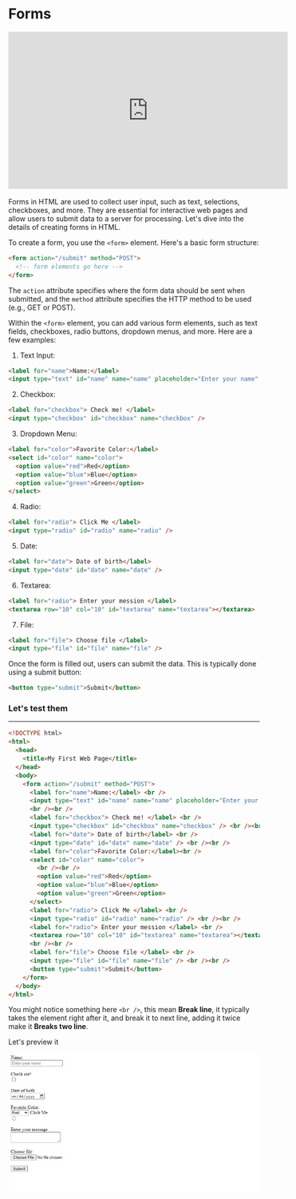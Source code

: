 # Forms

<iframe width="560" height="315" src="https://www.youtube-nocookie.com/embed/fNcJuPIZ2WE" title="YouTube video player" frameborder="0" allow="accelerometer; autoplay; clipboard-write; encrypted-media; gyroscope; picture-in-picture; web-share" allowfullscreen></iframe>

Forms in HTML are used to collect user input, such as text, selections, checkboxes, and more. They are essential for interactive web pages and allow users to submit data to a server for processing. Let's dive into the details of creating forms in HTML.

To create a form, you use the `<form>` element. Here's a basic form structure:

```html
<form action="/submit" method="POST">
  <!-- form elements go here -->
</form>
```

The `action` attribute specifies where the form data should be sent when submitted, and the `method` attribute specifies the HTTP method to be used (e.g., GET or POST).

Within the `<form>` element, you can add various form elements, such as text fields, checkboxes, radio buttons, dropdown menus, and more. Here are a few examples:

1. Text Input:

```html
<label for="name">Name:</label>
<input type="text" id="name" name="name" placeholder="Enter your name" />
```

2. Checkbox:

```html
<label for="checkbox"> Check me! </label>
<input type="checkbox" id="checkbox" name="checkbox" />
```

3. Dropdown Menu:

```html
<label for="color">Favorite Color:</label>
<select id="color" name="color">
  <option value="red">Red</option>
  <option value="blue">Blue</option>
  <option value="green">Green</option>
</select>
```

4. Radio:

```html
<label for="radio"> Click Me </label>
<input type="radio" id="radio" name="radio" />
```

5. Date:

```html
<label for="date"> Date of birth</label>
<input type="date" id="date" name="date" />
```

6. Textarea:

```html
<label for="radio"> Enter your mession </label>
<textarea row="10" col="10" id="textarea" name="textarea"></textarea>
```

7. File:

```html
<label for="file"> Choose file </label>
<input type="file" id="file" name="file" />
```

Once the form is filled out, users can submit the data. This is typically done using a submit button:

```html
<button type="submit">Submit</button>
```

### **Let's test them**

---

```html
<!DOCTYPE html>
<html>
  <head>
    <title>My First Web Page</title>
  </head>
  <body>
    <form action="/submit" method="POST">
      <label for="name">Name:</label> <br />
      <input type="text" id="name" name="name" placeholder="Enter your name" />
      <br /><br />
      <label for="checkbox"> Check me! </label> <br />
      <input type="checkbox" id="checkbox" name="checkbox" /> <br /><br />
      <label for="date"> Date of birth</label> <br />
      <input type="date" id="date" name="date" /> <br /><br />
      <label for="color">Favorite Color:</label><br />
      <select id="color" name="color">
        <br /><br />
        <option value="red">Red</option>
        <option value="blue">Blue</option>
        <option value="green">Green</option>
      </select>
      <label for="radio"> Click Me </label> <br />
      <input type="radio" id="radio" name="radio" /> <br /><br />
      <label for="radio"> Enter your mession </label> <br />
      <textarea row="10" col="10" id="textarea" name="textarea"></textarea>
      <br /><br />
      <label for="file"> Choose file </label> <br />
      <input type="file" id="file" name="file" /> <br /><br />
      <button type="submit">Submit</button>
    </form>
  </body>
</html>
```

You might notice something here `<br />`, this mean **Break line**, it typically takes the element right after it, and break it to next line, adding it twice make it **Breaks two line**.

Let's preview it

![Code Preview](https://raw.githubusercontent.com/Abiey2579/designgriddata/master/learnpath/assets/images/forms-code-preview.jpg)
